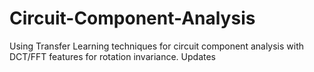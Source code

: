 # Circuit-Component-Analysis

Using Transfer Learning techniques for circuit component analysis with DCT/FFT features for rotation invariance.
Updates
    
